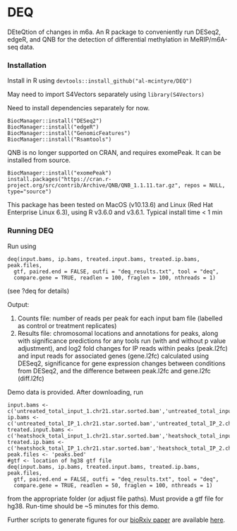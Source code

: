 # DEQ
DEteQtion of changes in m6a. An R package to conveniently run DESeq2, edgeR, and QNB for the detection of differential methylation in MeRIP/m6A-seq data.

### Installation

Install in R using `devtools::install_github("al-mcintyre/DEQ")`

May need to import S4Vectors separately using `library(S4Vectors)`

Need to install dependencies separately for now. 
```
BiocManager::install("DESeq2")
BiocManager::install("edgeR")
BiocManager::install("GenomicFeatures")
BiocManager::install("Rsamtools")
```
QNB is no longer supported on CRAN, and requires exomePeak. It can be installed from source. 
```
BiocManager::install("exomePeak")
install.packages("https://cran.r-project.org/src/contrib/Archive/QNB/QNB_1.1.11.tar.gz", repos = NULL, type="source")
```

This package has been tested on MacOS (v10.13.6) and Linux (Red Hat Enterprise Linux 6.3), using R v3.6.0 and v3.6.1. Typical install time < 1 min

### Running DEQ

Run using 
``` 
deq(input.bams, ip.bams, treated.input.bams, treated.ip.bams, peak.files,
  gtf, paired.end = FALSE, outfi = "deq_results.txt", tool = "deq",
  compare.gene = TRUE, readlen = 100, fraglen = 100, nthreads = 1)
  ```
(see ?deq for details)

Output:
1. Counts file: number of reads per peak for each input bam file (labelled as control or treatment replicates)
2. Results file: chromosomal locations and annotations for peaks, along with significance predictions for any tools run (with and without p value adjustment), and log2 fold changes for IP reads within peaks (peak.l2fc) and input reads for associated genes (gene.l2fc) calculated using DESeq2, significance for gene expression changes between conditions from DESeq2, and the difference between peak.l2fc and gene.l2fc (diff.l2fc)

Demo data is provided. After downloading, run
``` 
input.bams <- c('untreated_total_input_1.chr21.star.sorted.bam','untreated_total_input_2.chr21.star.sorted.bam')
ip.bams <- c('untreated_total_IP_1.chr21.star.sorted.bam','untreated_total_IP_2.chr21.star.sorted.bam')
treated.input.bams <- c('heatshock_total_input_1.chr21.star.sorted.bam','heatshock_total_input_2.chr21.star.sorted.bam')
treated.ip.bams <- c('heatshock_total_IP_1.chr21.star.sorted.bam','heatshock_total_IP_2.chr21.star.sorted.bam')
peak.files <- 'peaks.bed'
#gtf <- location of hg38 gtf file
deq(input.bams, ip.bams, treated.input.bams, treated.ip.bams, peak.files,
  gtf, paired.end = FALSE, outfi = "deq_results.txt", tool = "deq",
  compare.gene = TRUE, readlen = 50, fraglen = 100, nthreads = 1)
  ```
from the appropriate folder (or adjust file paths). Must provide a gtf file for hg38. Run-time should be ~5 minutes for this demo. 

Further scripts to generate figures for our [bioRxiv paper](https://www.biorxiv.org/content/10.1101/657130v2) are available [here](https://github.com/al-mcintyre/merip_reanalysis_scripts).
